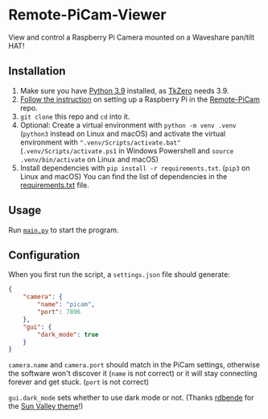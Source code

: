 # Remote-PiCam-Viewer
View and control a Raspberry Pi Camera mounted on a Waveshare pan/tilt HAT!

## Installation

1. Make sure you have [Python 3.9](https://www.python.org/downloads/)
   installed, as [TkZero](https://github.com/UnsignedArduino/TkZero) needs 3.9.
2. [Follow the instruction](https://github.com/UnsignedArduino/Remote-PiCam/blob/main/README.md#installation)
   on setting up a Raspberry Pi in the 
   [Remote-PiCam](https://github.com/UnsignedArduino/Remote-PiCam) repo. 
3. `git clone` this repo and `cd` into it. 
4. Optional: Create a virtual environment with `python -m venv .venv` 
   (`python3` instead on Linux and macOS) and activate the virtual 
   environment with `".venv/Scripts/activate.bat"` 
   (`.venv/Scripts/activate.ps1` in Windows Powershell and 
   `source .venv/bin/activate` on Linux and macOS)
5. Install dependencies with `pip install -r requirements.txt`. (`pip3` on 
   Linux and macOS) You can find the list of dependencies in the 
   [requirements.txt](https://github.com/UnsignedArduino/Remote-PiCam-Viewer/blob/main/requirements.txt) 
   file.

## Usage

Run [`main.py`](https://github.com/UnsignedArduino/Remote-PiCam-Viewer/blob/main/main.py)
to start the program. 

## Configuration
When you first run the script, a `settings.json` file should generate:
```json
{
    "camera": {
        "name": "picam",
        "port": 7896
    },
    "gui": {
        "dark_mode": true
    }
}
```

`camera.name` and `camera.port` should match in the PiCam settings, otherwise 
the software won't discover it (`name` is not correct) or it will stay 
connecting forever and get stuck. (`port` is not correct)

`gui.dark_mode` sets whether to use dark mode or not. (Thanks 
[rdbende](https://github.com/rdbende) for the 
[Sun Valley theme](https://github.com/rdbende/Sun-Valley-ttk-theme)!)
